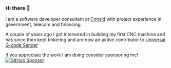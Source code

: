 ### Hi there 👋

I am a software developer consultant at [Consid](https://consid.se/en/) with project experience in government, telecom and financing. 

A couple of years ago I got interested in building my first CNC machine and has since then kept tinkering and are now an active contributor to [Universal G-code Sender](https://github.com/winder/Universal-G-Code-Sender)


If you appreciate the work I am doing consider sponsoring me!  
[![GitHub Sponsor](https://img.shields.io/github/sponsors/breiler?label=Sponsors&logo=GitHub)](https://github.com/sponsors/breiler/)
